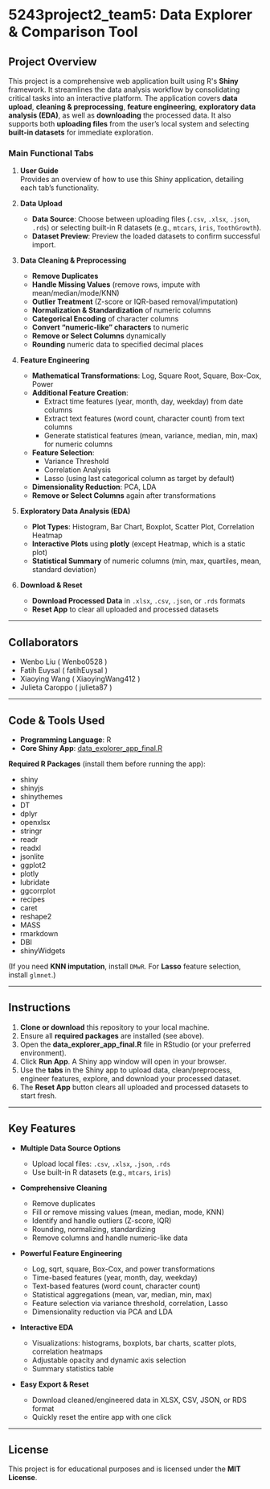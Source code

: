 # 5243project2_team5: Data Explorer & Comparison Tool

## Project Overview
This project is a comprehensive web application built using R's **Shiny** framework. It streamlines the data analysis workflow by consolidating critical tasks into an interactive platform. The application covers **data upload**, **cleaning & preprocessing**, **feature engineering**, **exploratory data analysis (EDA)**, as well as **downloading** the processed data. It also supports both **uploading files** from the user’s local system and selecting **built-in datasets** for immediate exploration.

### Main Functional Tabs
1. **User Guide**  
   Provides an overview of how to use this Shiny application, detailing each tab’s functionality.

2. **Data Upload**  
   - **Data Source**: Choose between uploading files (`.csv`, `.xlsx`, `.json`, `.rds`) or selecting built-in R datasets (e.g., `mtcars`, `iris`, `ToothGrowth`).  
   - **Dataset Preview**: Preview the loaded datasets to confirm successful import.

3. **Data Cleaning & Preprocessing**  
   - **Remove Duplicates**  
   - **Handle Missing Values** (remove rows, impute with mean/median/mode/KNN)  
   - **Outlier Treatment** (Z-score or IQR-based removal/imputation)  
   - **Normalization & Standardization** of numeric columns  
   - **Categorical Encoding** of character columns  
   - **Convert “numeric-like” characters** to numeric  
   - **Remove or Select Columns** dynamically  
   - **Rounding** numeric data to specified decimal places  

4. **Feature Engineering**  
   - **Mathematical Transformations**: Log, Square Root, Square, Box-Cox, Power  
   - **Additional Feature Creation**:  
     - Extract time features (year, month, day, weekday) from date columns  
     - Extract text features (word count, character count) from text columns  
     - Generate statistical features (mean, variance, median, min, max) for numeric columns  
   - **Feature Selection**:  
     - Variance Threshold  
     - Correlation Analysis  
     - Lasso (using last categorical column as target by default)  
   - **Dimensionality Reduction**: PCA, LDA  
   - **Remove or Select Columns** again after transformations  

5. **Exploratory Data Analysis (EDA)**  
   - **Plot Types**: Histogram, Bar Chart, Boxplot, Scatter Plot, Correlation Heatmap  
   - **Interactive Plots** using **plotly** (except Heatmap, which is a static plot)  
   - **Statistical Summary** of numeric columns (min, max, quartiles, mean, standard deviation)  

6. **Download & Reset**  
   - **Download Processed Data** in `.xlsx`, `.csv`, `.json`, or `.rds` formats  
   - **Reset App** to clear all uploaded and processed datasets  

---

## Collaborators
- Wenbo Liu ( Wenbo0528 )  
- Fatih Euysal ( fatihEuysal )  
- Xiaoying Wang ( XiaoyingWang412 )  
- Julieta Caroppo ( julieta87 )

---

## Code & Tools Used
- **Programming Language**: R  
- **Core Shiny App**: [data_explorer_app_final.R](./data_explorer_app_final.R)

**Required R Packages** (install them before running the app):
- shiny  
- shinyjs  
- shinythemes  
- DT  
- dplyr  
- openxlsx  
- stringr  
- readr  
- readxl  
- jsonlite  
- ggplot2  
- plotly  
- lubridate  
- ggcorrplot  
- recipes  
- caret  
- reshape2  
- MASS  
- rmarkdown  
- DBI  
- shinyWidgets  

(If you need **KNN imputation**, install `DMwR`. For **Lasso** feature selection, install `glmnet`.)

---

## Instructions
1. **Clone or download** this repository to your local machine.
2. Ensure all **required packages** are installed (see above).
3. Open the **data_explorer_app_final.R** file in RStudio (or your preferred environment).
4. Click **Run App**. A Shiny app window will open in your browser.
5. Use the **tabs** in the Shiny app to upload data, clean/preprocess, engineer features, explore, and download your processed dataset.  
6. The **Reset App** button clears all uploaded and processed datasets to start fresh.

---

## Key Features
- **Multiple Data Source Options**  
  - Upload local files: `.csv`, `.xlsx`, `.json`, `.rds`  
  - Use built-in R datasets (e.g., `mtcars`, `iris`)

- **Comprehensive Cleaning**  
  - Remove duplicates  
  - Fill or remove missing values (mean, median, mode, KNN)  
  - Identify and handle outliers (Z-score, IQR)  
  - Rounding, normalizing, standardizing  
  - Remove columns and handle numeric-like data  

- **Powerful Feature Engineering**  
  - Log, sqrt, square, Box-Cox, and power transformations  
  - Time-based features (year, month, day, weekday)  
  - Text-based features (word count, character count)  
  - Statistical aggregations (mean, var, median, min, max)  
  - Feature selection via variance threshold, correlation, Lasso  
  - Dimensionality reduction via PCA and LDA  

- **Interactive EDA**  
  - Visualizations: histograms, boxplots, bar charts, scatter plots, correlation heatmaps  
  - Adjustable opacity and dynamic axis selection  
  - Summary statistics table  

- **Easy Export & Reset**  
  - Download cleaned/engineered data in XLSX, CSV, JSON, or RDS format  
  - Quickly reset the entire app with one click  

---

## License
This project is for educational purposes and is licensed under the **MIT License**.
